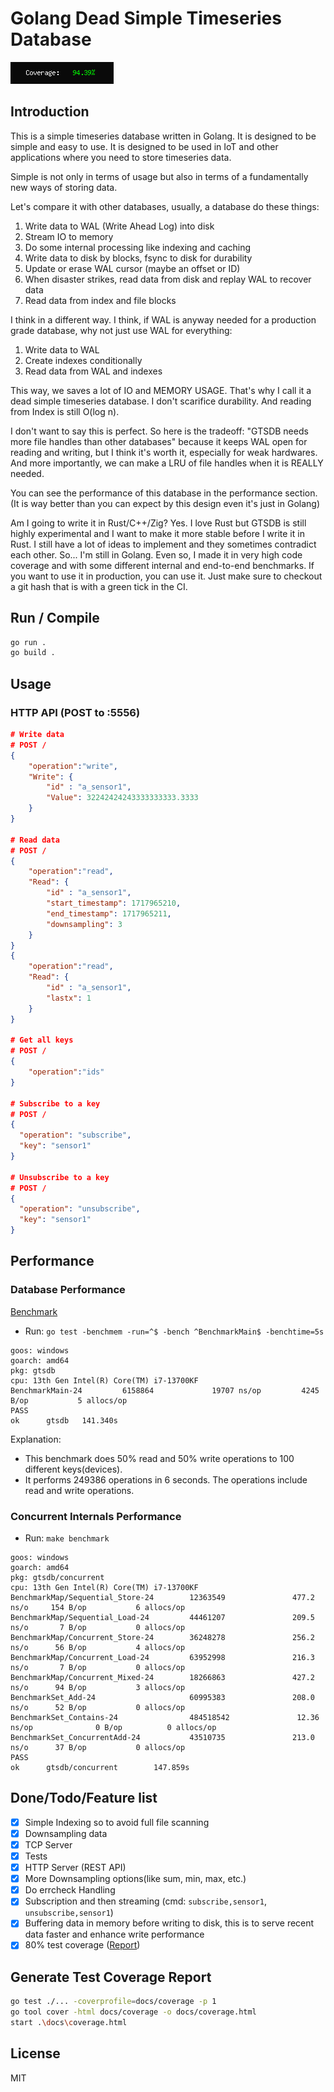 # Golang Dead Simple Timeseries Database

[![coverage](/docs/coverage.png)](./docs/coverage-full.png)

## Introduction

This is a simple timeseries database written in Golang. It is designed to be simple and easy to use. It is designed to be used in IoT and other applications where you need to store timeseries data.

Simple is not only in terms of usage but also in terms of a fundamentally new ways of storing data.

Let's compare it with other databases, usually, a database do these things:
1. Write data to WAL (Write Ahead Log) into disk
2. Stream IO to memory
3. Do some internal processing like indexing and caching
4. Write data to disk by blocks, fsync to disk for durability
5. Update or erase WAL cursor (maybe an offset or ID)
6. When disaster strikes, read data from disk and replay WAL to recover data
7. Read data from index and file blocks

I think in a different way. I think, if WAL is anyway needed for a production grade database, why not just use WAL for everything:
1. Write data to WAL
2. Create indexes conditionally
3. Read data from WAL and indexes

This way, we saves a lot of IO and MEMORY USAGE. That's why I call it a dead simple timeseries database. I don't scarifice durability. And reading from Index is still O(log n).

I don't want to say this is perfect. So here is the tradeoff: "GTSDB needs more file handles than other databases" because it keeps WAL open for reading and writing, but I think it's worth it, especially for weak hardwares. And more importantly, we can make a LRU of file handles when it is REALLY needed.

You can see the performance of this database in the performance section. (It is way better than you can expect by this design even it's just in Golang)

Am I going to write it in Rust/C++/Zig? Yes. I love Rust but GTSDB is still highly experimental and I want to make it more stable before I write it in Rust. I still have a lot of ideas to implement and they sometimes contradict each other. So... I'm still in Golang. Even so, I made it in very high code coverage and with some different internal and end-to-end benchmarks. If you want to use it in production, you can use it. Just make sure to checkout a git hash that is with a green tick in the CI. 


## Run / Compile

```bash
go run .
go build .
```

## Usage

### HTTP API (POST to :5556)

```json
# Write data
# POST /
{
    "operation":"write",
    "Write": {
        "id" : "a_sensor1",
        "Value": 32242424243333333333.3333
    }
}

# Read data
# POST /
{
    "operation":"read",
    "Read": {
        "id" : "a_sensor1",
        "start_timestamp": 1717965210,
        "end_timestamp": 1717965211,
        "downsampling": 3
    }
}
{
    "operation":"read",
    "Read": {
        "id" : "a_sensor1",
        "lastx": 1
    }
}

# Get all keys
# POST /
{
    "operation":"ids"
}

# Subscribe to a key
# POST /
{
  "operation": "subscribe",
  "key": "sensor1"
}

# Unsubscribe to a key
# POST /
{
  "operation": "unsubscribe",
  "key": "sensor1"
}
```

## Performance

### Database Performance

[Benchmark](https://github.com/abbychau/gtsdb/blob/main/main_test.go#L65)

- Run: `go test -benchmem -run=^$ -bench ^BenchmarkMain$ -benchtime=5s`

```
goos: windows
goarch: amd64
pkg: gtsdb
cpu: 13th Gen Intel(R) Core(TM) i7-13700KF
BenchmarkMain-24         6158864             19707 ns/op         4245 B/op           5 allocs/op
PASS
ok      gtsdb   141.340s
```


Explanation:
- This benchmark does 50% read and 50% write operations to 100 different keys(devices).
- It performs 249386 operations in 6 seconds. The operations include read and write operations.


### Concurrent Internals Performance

- Run: `make benchmark`

```
goos: windows
goarch: amd64
pkg: gtsdb/concurrent
cpu: 13th Gen Intel(R) Core(TM) i7-13700KF
BenchmarkMap/Sequential_Store-24        12363549               477.2 ns/o     154 B/op           6 allocs/op
BenchmarkMap/Sequential_Load-24         44461207               209.5 ns/o       7 B/op           0 allocs/op
BenchmarkMap/Concurrent_Store-24        36248278               256.2 ns/o      56 B/op           4 allocs/op
BenchmarkMap/Concurrent_Load-24         63952998               216.3 ns/o       7 B/op           0 allocs/op
BenchmarkMap/Concurrent_Mixed-24        18266863               427.2 ns/o      94 B/op           3 allocs/op
BenchmarkSet_Add-24                     60995383               208.0 ns/o      52 B/op           0 allocs/op
BenchmarkSet_Contains-24                484518542               12.36 ns/op              0 B/op          0 allocs/op
BenchmarkSet_ConcurrentAdd-24           43510735               213.0 ns/o      37 B/op           0 allocs/op
PASS
ok      gtsdb/concurrent        147.859s
```




## Done/Todo/Feature list

- [x] Simple Indexing so to avoid full file scanning
- [x] Downsampling data
- [x] TCP Server
- [x] Tests
- [x] HTTP Server (REST API)
- [x] More Downsampling options(like sum, min, max, etc.)
- [x] Do errcheck Handling
- [x] Subscription and then streaming (cmd: `subscribe,sensor1`, `unsubscribe,sensor1`)
- [x] Buffering data in memory before writing to disk, this is to serve recent data faster and enhance write performance
- [x] 80% test coverage ([Report](./docs/coverage.html))

## Generate Test Coverage Report

```bash
go test ./... -coverprofile=docs/coverage -p 1
go tool cover -html docs/coverage -o docs/coverage.html
start .\docs\coverage.html
```

## License

MIT
